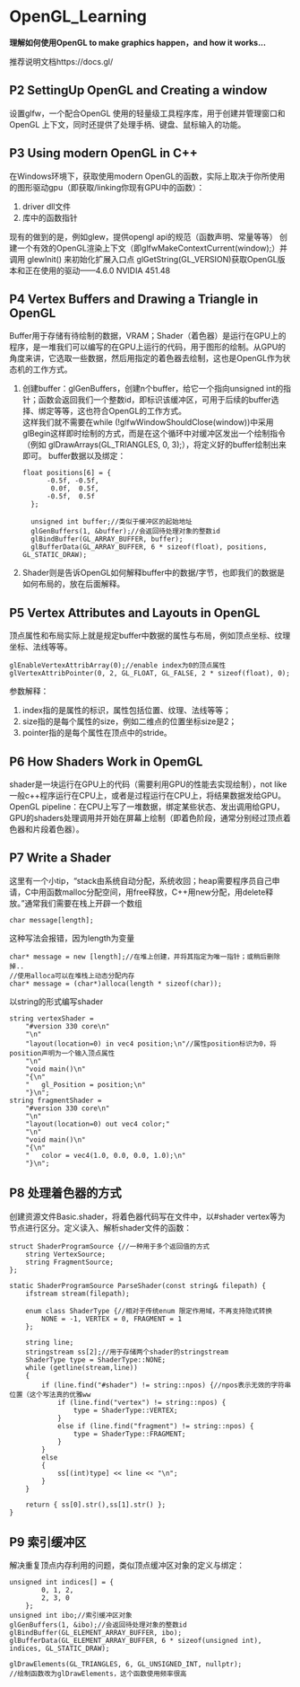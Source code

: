 # OpenGL_Learning  
**理解如何使用OpenGL to make graphics happen，and how it works...**  

推荐说明文档https://docs.gl/  

## P2 SettingUp OpenGL and Creating a window  
设置glfw，一个配合OpenGL 使用的轻量级工具程序库，用于创建并管理窗口和OpenGL 上下文，同时还提供了处理手柄、键盘、鼠标输入的功能。

## P3 Using modern OpenGL in C++
在Windows环境下，获取使用modern OpenGL的函数，实际上取决于你所使用的图形驱动gpu（即获取/linking你现有GPU中的函数）：  
<ol>
<li>driver dll文件</li>  
<li>库中的函数指针</li>  
 </ol>
现有的做到的是，例如glew，提供opengl api的规范（函数声明、常量等等）  
创建一个有效的OpenGL渲染上下文（即glfwMakeContextCurrent(window);）并调用	glewInit() 来初始化扩展入口点  
glGetString(GL_VERSION)获取OpenGL版本和正在使用的驱动——4.6.0 NVIDIA 451.48

## P4 Vertex Buffers and Drawing a Triangle in OpenGL  
Buffer用于存储有待绘制的数据，VRAM；Shader（着色器）是运行在GPU上的程序，是一堆我们可以编写的在GPU上运行的代码，用于图形的绘制。从GPU的角度来讲，它选取一些数据，然后用指定的着色器去绘制，这也是OpenGL作为状态机的工作方式。  
<ol>
<li>创建buffer：glGenBuffers，创建n个buffer，给它一个指向unsigned int的指针；函数会返回我们一个整数id，即标识该缓冲区，可用于后续的buffer选择、绑定等等，这也符合OpenGL的工作方式。</li>   
  这样我们就不需要在while (!glfwWindowShouldClose(window))中采用glBegin这样即时绘制的方式，而是在这个循环中对缓冲区发出一个绘制指令（例如 glDrawArrays(GL_TRIANGLES, 0, 3);），将定义好的buffer绘制出来即可。  
  buffer数据以及绑定：  
  
  ~~~
  float positions[6] = {
		-0.5f, -0.5f,
		 0.0f,  0.5f,
		-0.5f,  0.5f
	};

	unsigned int buffer;//类似于缓冲区的起始地址
	glGenBuffers(1, &buffer);//会返回待处理对象的整数id
	glBindBuffer(GL_ARRAY_BUFFER, buffer);
	glBufferData(GL_ARRAY_BUFFER, 6 * sizeof(float), positions, GL_STATIC_DRAW);  
  ~~~
  
<li>Shader则是告诉OpenGL如何解释buffer中的数据/字节，也即我们的数据是如何布局的，放在后面解释。</li>  
</ol>

## P5 Vertex Attributes and Layouts in OpenGL  
顶点属性和布局实际上就是规定buffer中数据的属性与布局，例如顶点坐标、纹理坐标、法线等等。 
~~~
glEnableVertexAttribArray(0);//enable index为0的顶点属性
glVertexAttribPointer(0, 2, GL_FLOAT, GL_FALSE, 2 * sizeof(float), 0);
~~~
参数解释：  
<ol>
  <li>index指的是属性的标识，属性包括位置、纹理、法线等等；</li>
  <li>size指的是每个属性的size，例如二维点的位置坐标size是2；</li>
  <li>pointer指的是每个属性在顶点中的stride。</li>
  </ol>
  
## P6 How Shaders Work in OpemGL
shader是一块运行在GPU上的代码（需要利用GPU的性能去实现绘制），not like 一般c++程序运行在CPU上，或者是过程运行在CPU上，将结果数据发给GPU。  
OpenGL pipeline：在CPU上写了一堆数据，绑定某些状态、发出调用给GPU，GPU的shaders处理调用并开始在屏幕上绘制（即着色阶段，通常分别经过顶点着色器和片段着色器）。

## P7 Write a Shader
这里有一个小tip，“stack由系统自动分配，系统收回；heap需要程序员自己申请，C中用函数malloc分配空间，用free释放，C++用new分配，用delete释放。”通常我们需要在栈上开辟一个数组  
~~~
char message[length];
~~~
这种写法会报错，因为length为变量  
~~~
char* message = new [length];//在堆上创建，并将其指定为唯一指针；或稍后删除掉..
//使用alloca可以在堆栈上动态分配内存  
char* message = (char*)alloca(length * sizeof(char));
~~~  
以string的形式编写shader  
~~~
string vertexShader =
	"#version 330 core\n"
	"\n"
	"layout(location=0) in vec4 position;\n"//属性position标识为0，将position声明为一个输入顶点属性
	"\n"
	"void main()\n"
	"{\n"
	"	gl_Position = position;\n"
	"}\n";
string fragmentShader =
	"#version 330 core\n"
	"\n"
	"layout(location=0) out vec4 color;"
	"\n"
	"void main()\n"
	"{\n"
	"	color = vec4(1.0, 0.0, 0.0, 1.0);\n"
	"}\n";
~~~  

## P8 处理着色器的方式
创建资源文件Basic.shader，将着色器代码写在文件中，以#shader vertex等为节点进行区分。定义读入、解析shader文件的函数：
~~~  
struct ShaderProgramSource {//一种用于多个返回值的方式
	string VertexSource;
	string FragmentSource;
};

static ShaderProgramSource ParseShader(const string& filepath) {
	ifstream stream(filepath);

	enum class ShaderType {//相对于传统enum 限定作用域，不再支持隐式转换
		NONE = -1, VERTEX = 0, FRAGMENT = 1
	};

	string line;
	stringstream ss[2];//用于存储两个shader的stringstream
	ShaderType type = ShaderType::NONE;
	while (getline(stream,line))
	{
		if (line.find("#shader") != string::npos) {//npos表示无效的字符串位置（这个写法真的优雅ww
			if (line.find("vertex") != string::npos) {
				type = ShaderType::VERTEX;
			}
			else if (line.find("fragment") != string::npos) {
				type = ShaderType::FRAGMENT;
			}
		}
		else
		{
			ss[(int)type] << line << "\n";
		}
	}

	return { ss[0].str(),ss[1].str() };
}
~~~
## P9 索引缓冲区  
解决重复顶点内存利用的问题，类似顶点缓冲区对象的定义与绑定：  
~~~  
unsigned int indices[] = {
		0, 1, 2,
		2, 3, 0
	};
unsigned int ibo;//索引缓冲区对象
glGenBuffers(1, &ibo);//会返回待处理对象的整数id
glBindBuffer(GL_ELEMENT_ARRAY_BUFFER, ibo);
glBufferData(GL_ELEMENT_ARRAY_BUFFER, 6 * sizeof(unsigned int), indices, GL_STATIC_DRAW);

glDrawElements(GL_TRIANGLES, 6, GL_UNSIGNED_INT, nullptr);
//绘制函数改为glDrawElements，这个函数使用频率很高
~~~
